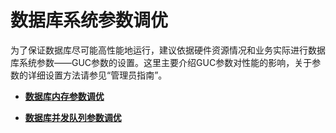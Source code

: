 # 数据库系统参数调优

为了保证数据库尽可能高性能地运行，建议依据硬件资源情况和业务实际进行数据库系统参数——GUC参数的设置。这里主要介绍GUC参数对性能的影响，关于参数的详细设置方法请参见“管理员指南”。

-   **[数据库内存参数调优](数据库内存参数调优.md)**

-   **[数据库并发队列参数调优](数据库并发队列参数调优.md)**
